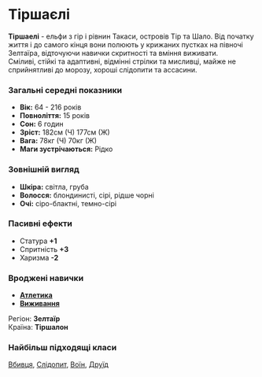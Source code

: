 # Тіршаєлі

**Тіршаелі** - ельфи з гір і рівнин Такаси, островів Тір та Шало. Від початку життя і до самого кінця вони полюють у крижаних пустках на півночі Зелтаїра, відточуючи навички скритності та вміння виживати.<br />
Сміливі, стійкі та адаптивні, відмінні стрілки та мисливці, майже не сприйнятливі до морозу, хороші слідопити та асcасини.

### Загальні середні показники
  - **Вік:** 64 - 216 років
  - **Повноліття:** 15 років
  - **Сон:** 6 годин
  - **Зріст:** 182см (Ч) 177см (Ж)
  - **Вага:** 78кг (Ч) 70кг (Ж)
  - **Маги зустрічаються:** Рідко

### Зовнішній вигляд
  - **Шкіра:** світла, груба
  - **Волосся:** блондинисті, сірі, рідше чорні
  - **Очі:** сіро-блактні, темно-сірі

### Пасивні ефекти
  - Статура **+1**
  - Спритність **+3**
  - Харизма **-2**

### Вроджені навички
  - [**Атлетика**](/docs/characters/using.md#athletic)
  - [**Виживання**](/docs/characters/using.md#surviving)

Регіон: **Зелтаїр**<br />
Країна: **Тіршалон**

### Найбільш підходящі класи

[Вбивця](/docs/classes/killer), [Слідопит](/docs/classes/ranger), [Воїн](/docs/classes/warrior), [Друїд](/docs/classes/druid)